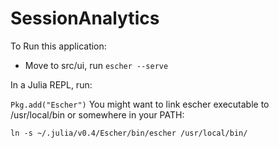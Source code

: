 # SessionAnalytics


To Run this application:
* Move to src/ui, run `escher --serve`

In a Julia REPL, run:

`Pkg.add("Escher")`
You might want to link escher executable to /usr/local/bin or somewhere in your PATH:

`ln -s ~/.julia/v0.4/Escher/bin/escher /usr/local/bin/`

